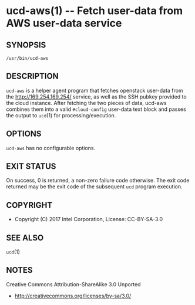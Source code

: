 ucd-aws(1) -- Fetch user-data from AWS user-data service
========================================================

## SYNOPSIS

`/usr/bin/ucd-aws`

## DESCRIPTION

`ucd-aws` is a helper agent program that fetches openstack user-data
from the http://169.254.169.254/ service, as well as the SSH pubkey
provided to the cloud instance. After fetching the two pieces of data,
ucd-aws combines them into a valid `#cloud-config` user-data text
block and passes the output to `ucd`(1) for processing/execution.

## OPTIONS

`ucd-aws` has no configurable options.

## EXIT STATUS

On success, 0 is returned, a non-zero failure code otherwise. The exit
code returned may be the exit code of the subsequent `ucd` program
execution.

## COPYRIGHT

 * Copyright (C) 2017 Intel Corporation, License: CC-BY-SA-3.0

## SEE ALSO

`ucd`(1)

## NOTES

Creative Commons Attribution-ShareAlike 3.0 Unported

 * http://creativecommons.org/licenses/by-sa/3.0/
